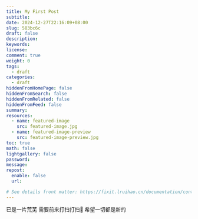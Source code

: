 ```yaml
---
title: My First Post
subtitle:
date: 2024-12-27T22:16:09+08:00
slug: 583bc6c
draft: false
description:
keywords:
license:
comment: true
weight: 0
tags:
  - draft
categories:
  - draft
hiddenFromHomePage: false
hiddenFromSearch: false
hiddenFromRelated: false
hiddenFromFeed: false
summary:
resources:
  - name: featured-image
    src: featured-image.jpg
  - name: featured-image-preview
    src: featured-image-preview.jpg
toc: true
math: false
lightgallery: false
password:
message:
repost:
  enable: false
  url:

# See details front matter: https://fixit.lruihao.cn/documentation/content-management/introduction/#front-matter
---
```


已是一片荒芜 需要前来打扫打扫🧹 希望一切都是新的

<!--more-->
